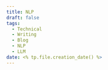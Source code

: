 ```yaml
---
title: NLP 
draft: false
tags:
  - Technical   
  - Writing
  - Blog
  - NLP
  - LLM
date: <% tp.file.creation_date() %>
---
```

